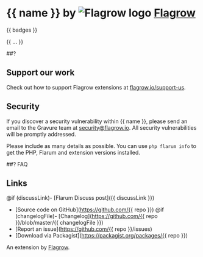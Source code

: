 # {{ name }} by ![Flagrow logo](https://avatars0.githubusercontent.com/u/16413865?v=3&s=20) [Flagrow](https://flagrow.io/)

{{ badges }}

{{ ... }}

##?

## Support our work

Check out how to support Flagrow extensions at [flagrow.io/support-us](https://flagrow.io/support-us).

## Security

If you discover a security vulnerability within {{ name }}, please send an email to the Gravure team at security@flagrow.io. All security vulnerabilities will be promptly addressed.

Please include as many details as possible. You can use `php flarum info` to get the PHP, Flarum and extension versions installed.

##? FAQ

## Links

@if (discussLink)- [Flarum Discuss post]({{ discussLink }})
- [Source code on GitHub](https://github.com/{{ repo }})
@if (changelogFile)- [Changelog](https://github.com/{{ repo }}/blob/master/{{ changelogFile }})
- [Report an issue](https://github.com/{{ repo }}/issues)
- [Download via Packagist](https://packagist.org/packages/{{ repo }})

An extension by [Flagrow](https://flagrow.io/).
